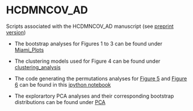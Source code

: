 # HCDMNCOV_AD
Scripts associated with the HCDMNCOV_AD manuscript (see [preprint version](https://www.biorxiv.org/content/10.1101/2022.03.15.484482v1.abstract))

* The bootstrap analyses for Figures 1 to 3 can be found under [Miami_Plots](https://github.com/dblabs-mcgill-mila/HCDMNCOV_AD/tree/master/Miami_Plots)

* The clustering models used for Figure 4 can be found under [clustering_analysis](https://github.com/dblabs-mcgill-mila/HCDMNCOV_AD/tree/master/clustering_analysis)

* The code generating the permutations analyses for [Figure 5](https://github.com/dblabs-mcgill-mila/HCDMNCOV_AD/tree/master/fig_5) and [Figure 6](https://github.com/dblabs-mcgill-mila/HCDMNCOV_AD/tree/master/fig_6) can be found in this [ipython notebook](https://github.com/dblabs-mcgill-mila/HCDMNCOV_AD/blob/master/Permutation_Analyses_Figures_5_6_09.04.22.ipynb)

* The explorartory PCA analyses and their corresponding bootstrap distributions can be found under [PCA](https://github.com/dblabs-mcgill-mila/HCDMNCOV_AD/tree/master/PCA)
